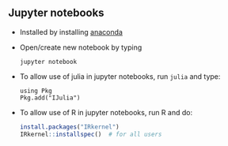 ## Jupyter notebooks


- Installed by installing [anaconda](https://anaconda.com/downloads)

- Open/create new notebook by typing

  ```
  jupyter notebook
  ```

- To allow use of julia in jupyter notebooks, run `julia` and type:

  ```
  using Pkg
  Pkg.add("IJulia")
  ```

- To allow use of R in jupyter notebooks, run R and do:

  ```r
  install.packages("IRkernel")
  IRkernel::installspec()  # for all users
  ```
